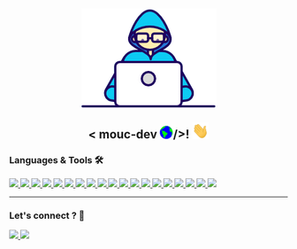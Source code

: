 <h2 align="center">
  <img alt="banner" src="assets/Developer.gif" />
  
  < mouc-dev <img src="assets/Earth.gif" width="24px">/>! <img src="assets/Hi.gif" width="30px">
</h2>

### Languages & Tools 🛠
<a href="https://spring.io/" target="_blank" rel="noreferrer">
  <img src="https://img.shields.io/badge/-Spring-05122A?style=flat&logo=spring&logoColor=green"/>
</a>
<a href="https://symfony.com/" target="_blank" rel="noreferrer">
  <img src="https://img.shields.io/badge/-Symfony-05122A?style=flat&logo=symfony&logoColor=white"/>
</a>
<a href="https://angular.io/" target="_blank" rel="noreferrer">
  <img src="https://img.shields.io/badge/-Angular-05122A?style=flat&logo=angular&logoColor=red"/>
</a>
<a href="https://ionicframework.com/docs" target="_blank" rel="noreferrer">
  <img src="https://img.shields.io/badge/-Ionic-05122A?style=flat&logo=ionic&logoColor=white"/>
</a>
<a href="#" target="_blank" rel="noreferrer">
  <img src="https://img.shields.io/badge/-Php-05122A?style=flat&logo=php&logoColor=blue"/>
</a>
<a href="#" target="_blank" rel="noreferrer">
  <img src="https://img.shields.io/badge/-Java-05122A?style=flat&logo=java&logoColor=white"/>
</a>
<a href="#" target="_blank" rel="noreferrer">
  <img src="https://img.shields.io/badge/-JavaScript-05122A?style=flat&logo=javascript&logoColor=white"/>
</a>
<a href="#" target="_blank" rel="noreferrer">
  <img src="https://img.shields.io/badge/-Html5-05122A?style=flat&logo=html5&logoColor=white"/>
</a>
<a href="#" target="_blank" rel="noreferrer">
  <img src="https://img.shields.io/badge/-Css3-05122A?style=flat&logo=css3&logoColor=blue"/>
</a>
<a href="#" target="_blank" rel="noreferrer">
  <img src="https://img.shields.io/badge/-Bootstrap-05122A?style=flat&logo=bootstrap&logoColor=white"/>
</a>
<a href="#" target="_blank" rel="noreferrer">
  <img src="https://img.shields.io/badge/-Git-05122A?style=flat&logo=git&logoColor=white"/>
</a>
<a href="#" target="_blank" rel="noreferrer">
  <img src="https://img.shields.io/badge/-Github-05122A?style=flat&logo=github&logoColor=white"/>
</a>
<a href="#" target="_blank" rel="noreferrer">
  <img src="https://img.shields.io/badge/-Gitlab-05122A?style=flat&logo=gitlab&logoColor=white"/>
</a>
<a href="#" target="_blank" rel="noreferrer">
  <img src="https://img.shields.io/badge/-Mysql-05122A?style=flat&logo=mysql&logoColor=white"/>
</a>
<a href="#" target="_blank" rel="noreferrer">
  <img src="https://img.shields.io/badge/-Postgresql-05122A?style=flat&logo=postgresql&logoColor=blue"/>
</a>
<a href="#" target="_blank" rel="noreferrer">
  <img src="https://img.shields.io/badge/-Composer-05122A?style=flat&logo=composer&logoColor=ff69b4"/>
</a>
<a href="#" target="_blank" rel="noreferrer">
  <img src="https://img.shields.io/badge/-Maven-05122A?style=flat&logo=maven&logoColor=white"/>
</a>
<a href="#" target="_blank" rel="noreferrer">
  <img src="https://img.shields.io/badge/-Npm-05122A?style=flat&logo=npm&logoColor=white"/>
</a>
<a href="#" target="_blank" rel="noreferrer">
  <img src="https://img.shields.io/badge/-Postman-05122A?style=flat&logo=postman&logoColor=red"/>
</a>

<hr>


### Let's connect ? 🤝

<p align="left">
  <a href="https://www.linkedin.com/in/mamadou-mouctar-diallo-595724190/">
    <img src="https://img.shields.io/badge/-LinkedIn-05122A?style=flat&logo=LinkedIn&logoColor=blue"/>
  </a>
  <a href="https://github.com/mouctar-diallo/">
    <img src="https://img.shields.io/badge/-Github-05122A?style=flat&logo=github&logoColor=white"/>
  </a>
</p>
